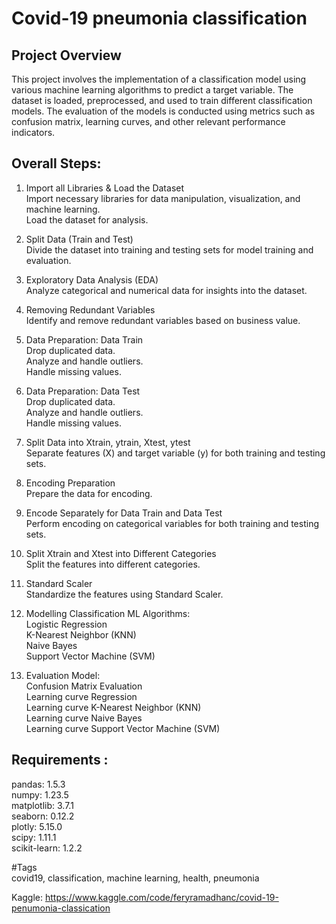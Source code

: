 # Covid-19 pneumonia classification

## Project Overview

This project involves the implementation of a classification model using various machine learning algorithms to predict a target variable. 
The dataset is loaded, preprocessed, and used to train different classification models. 
The evaluation of the models is conducted using metrics such as confusion matrix, learning curves, and other relevant performance indicators.
## Overall Steps:
1. Import all Libraries & Load the Dataset </br>
   Import necessary libraries for data manipulation, visualization, and machine learning. </br>
   Load the dataset for analysis. </br>

2. Split Data (Train and Test) </br>
   Divide the dataset into training and testing sets for model training and evaluation.

3. Exploratory Data Analysis (EDA) </br>
   Analyze categorical and numerical data for insights into the dataset.

4. Removing Redundant Variables </br>
   Identify and remove redundant variables based on business value.

5. Data Preparation: Data Train </br>
    Drop duplicated data. </br>
    Analyze and handle outliers. </br>
    Handle missing values. </br>

6. Data Preparation: Data Test </br>
  Drop duplicated data.</br>
  Analyze and handle outliers.</br>
  Handle missing values.</br>

7. Split Data into Xtrain, ytrain, Xtest, ytest </br>
   Separate features (X) and target variable (y) for both training and testing sets.

8. Encoding Preparation </br>
        Prepare the data for encoding.

9. Encode Separately for Data Train and Data Test </br>
        Perform encoding on categorical variables for both training and testing sets.

10. Split Xtrain and Xtest into Different Categories </br>
    Split the features into different categories.

11. Standard Scaler </br>
    Standardize the features using Standard Scaler.

12. Modelling Classification ML Algorithms: </br>
    Logistic Regression</br>
    K-Nearest Neighbor (KNN)</br>
    Naive Bayes </br>
    Support Vector Machine (SVM) </br>

13. Evaluation Model: </br>
    Confusion Matrix Evaluation </br>
    Learning curve Regression </br>
    Learning curve K-Nearest Neighbor (KNN) </br>
    Learning curve Naive Bayes </br>
    Learning curve Support Vector Machine (SVM) </br>

## Requirements :
pandas: 1.5.3 </br>
numpy: 1.23.5 </br>
matplotlib: 3.7.1 </br>
seaborn: 0.12.2 </br>
plotly: 5.15.0 </br>
scipy: 1.11.1 </br>
scikit-learn: 1.2.2 </br>

#Tags </br>
covid19, classification, machine learning, health, pneumonia

Kaggle: https://www.kaggle.com/code/feryramadhanc/covid-19-penumonia-classication
